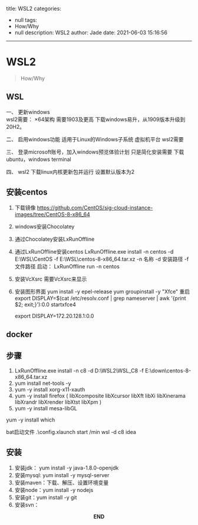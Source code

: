 title: WSL2
categories:
  - null
tags:
  - How/Why
  - null
description: WSL2
author: Jade
date: 2021-06-03 15:16:56
---
# WSL2
> How/Why


## WSL
一、 更新windows  
	wsl2需要： ×64架构 需要1903及更高 
	下载windows易升，从1909版本升级到20H2。

二、 启用windows功能
	适用于Linux的Windows子系统
	虚拟机平台  wsl2需要
	
三、 登录microsoft账号，加入windows预览体验计划    只是简化安装需要
	下载ubuntu，windows terminal
	
四、 wsl2
	下载linux内核更新包并运行
	设置默认版本为2





## 安装centos
1. 下载镜像 https://github.com/CentOS/sig-cloud-instance-images/tree/CentOS-8-x86_64
2. windows安装Chocolatey
3. 通过Chocolatey安装LxRunOffline
4. 通过LxRunOffline安装centos
	LxRunOffline.exe  install -n centos -d E:\WSL\CentOS -f  E:\WSL\centos-8-x86_64.tar.xz
		-n 名称
		-d 安装路径
		-f 文件路径
	启动： LxRunOffline run -n centos
5. 安装VcXsrc
	需要VcXsrc来显示
6. 安装图形界面
	yum install -y epel-release
	yum groupinstall -y "Xfce"
	重启
	export DISPLAY=$(cat /etc/resolv.conf | grep nameserver | awk '{print $2; exit;}'):0.0
	startxfce4
	
	export DISPLAY=172.20.128.1:0.0
	
##  docker


## 步骤
1. LxRunOffline.exe  install -n c8 -d D:\WSL2\WSL_C8 -f  E:\down\centos-8-x86_64.tar.xz
2. yum install net-tools -y
3. yum -y install xorg-x11-xauth
4. yum -y install firefox ( libXcomposite libXcursor libXft libXi libXinerama libXrandr libXrender libXtst libXpm )
5. yum -y install mesa-libGL

yum -y install which


bat启动文件
.\config.xlaunch
start /min wsl -d c8 idea

## 安装
1. 安装jdk： yum install -y java-1.8.0-openjdk
2. 安装mysql: yum install -y mysql-server
3. 安装maven：下载、解压、设置环境变量
4. 安装node：yum install -y nodejs
5. 安装git：yum install -y git
6. 安装svn：

<p style="text-align: center"><strong>END</strong></p>